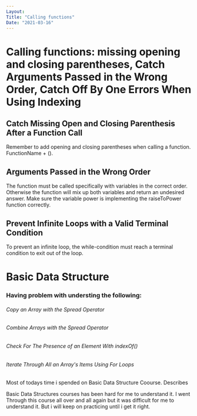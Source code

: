 ```yaml
---
Layout:
Title: "Calling functions"
Date: "2021-03-16"
---
```

# Calling functions: missing opening and closing parentheses, Catch Arguments Passed in the Wrong Order, Catch Off By One Errors When Using Indexing

## Catch Missing Open and Closing Parenthesis After a Function Call

Remember to add opening and closing parentheses when calling a function.
FunctionName + (). 

## Arguments Passed in the Wrong Order 

The function must be called specifically with variables in the correct order. Otherwise the function will mix up both variables and return an undesired answer.
Make sure the variable power is implementing the raiseToPower function correctly.

## Prevent Infinite Loops with a Valid Terminal Condition

To prevent an infinite loop, the while-condition must reach a terminal condition to exit out of the loop.

# Basic Data Structure

### Having problem with understing the following:

###### Copy an Array with the Spread Operator
###### Combine Arrays with the Spread Operator
###### Check For The Presence of an Element With indexOf()
###### Iterate Through All an Array's Items Using For Loops

Most of todays time i spended on Basic Data Structure Coourse. Describes

Basic Data Structures courses has been hard for me to understand it. I went Through this course all over and all again but it was difficult for me to understand it. But i will keep on practicing until i get it right.
